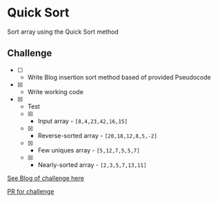 # Quick Sort
<!-- Short summary or background information -->
Sort array using the Quick Sort method

## Challenge
<!-- Description of the challenge -->

- [ ] - Write Blog insertion sort method based of provided Pseudocode
- [x] - Write working code
- [x] - Test
  - [x] - Input array - `[8,4,23,42,16,15]`
  - [x] - Reverse-sorted array - `[20,18,12,8,5,-2]`
  - [x] - Few uniques array - `[5,12,7,5,5,7]`
  - [x] - Nearly-sorted array - `[2,3,5,7,13,11]`

[See Blog of challenge here]('./blog.md')

[PR for challenge](https://github.com/astrokd/data-structures-and-algorithms/pull/51)

